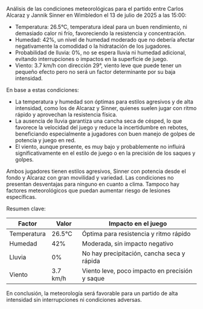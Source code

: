 Análisis de las condiciones meteorológicas para el partido entre Carlos Alcaraz y Jannik Sinner en Wimbledon el 13 de julio de 2025 a las 15:00:

- Temperatura: 26.5°C, temperatura ideal para un buen rendimiento, ni demasiado calor ni frío, favoreciendo la resistencia y concentración.
- Humedad: 42%, un nivel de humedad moderado que no debería afectar negativamente la comodidad o la hidratación de los jugadores.
- Probabilidad de lluvia: 0%, no se espera lluvia ni humedad adicional, evitando interrupciones o impactos en la superficie de juego.
- Viento: 3.7 km/h con dirección 29°, viento leve que puede tener un pequeño efecto pero no será un factor determinante por su baja intensidad.

En base a estas condiciones:
- La temperatura y humedad son óptimas para estilos agresivos y de alta intensidad, como los de Alcaraz y Sinner, quienes suelen jugar con ritmo rápido y aprovechan la resistencia física.
- La ausencia de lluvia garantiza una cancha seca de césped, lo que favorece la velocidad del juego y reduce la incertidumbre en rebotes, beneficiando especialmente a jugadores con buen manejo de golpes de potencia y juego en red.
- El viento, aunque presente, es muy bajo y probablemente no influirá significativamente en el estilo de juego o en la precisión de los saques y golpes.

Ambos jugadores tienen estilos agresivos, Sinner con potencia desde el fondo y Alcaraz con gran movilidad y variedad. Las condiciones no presentan desventajas para ninguno en cuanto a clima. Tampoco hay factores meteorológicos que puedan aumentar riesgo de lesiones específicas.

Resumen clave:

| Factor          | Valor             | Impacto en el juego                               |
|-----------------|-------------------|--------------------------------------------------|
| Temperatura     | 26.5°C            | Óptima para resistencia y ritmo rápido           |
| Humedad        | 42%               | Moderada, sin impacto negativo                    |
| Lluvia         | 0%                | No hay precipitación, cancha seca y rápida       |
| Viento         | 3.7 km/h          | Viento leve, poco impacto en precisión y saque   |

En conclusión, la meteorología será favorable para un partido de alta intensidad sin interrupciones ni condiciones adversas.